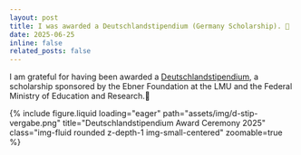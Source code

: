 ```yaml
---
layout: post
title: I was awarded a Deutschlandstipendium (Germany Scholarship). 🎉
date: 2025-06-25
inline: false
related_posts: false
---
```


I am grateful for having been awarded a [Deutschlandstipendium](https://www.deutschlandstipendium.de/deutschlandstipendium/de/services/english/english_node.html), a scholarship sponsored by the Ebner Foundation at the LMU and the Federal Ministry of Education and Research.🎉

{% include figure.liquid 
    loading="eager" 
    path="assets/img/d-stip-vergabe.png" 
    title="Deutschlandstipendium Award Ceremony 2025" 
    class="img-fluid rounded z-depth-1 img-small-centered" 
    zoomable=true
%}
